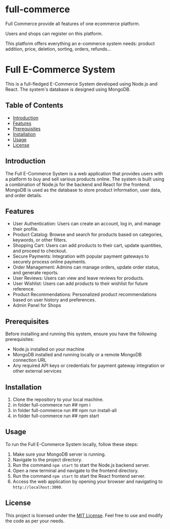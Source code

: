 # full-commerce

Full Commerce provide all features of one ecommerce platform. 

Users and shops can register on this platform.

This platform offers everything an e-commerce system needs: product addition, price, deletion, sorting, orders, refunds...


# Full E-Commerce System

This is a full-fledged E-Commerce System developed using Node.js and React. The system's database is designed using MongoDB.

## Table of Contents

- [Introduction](#introduction)
- [Features](#features)
- [Prerequisites](#prerequisites)
- [Installation](#installation)
- [Usage](#usage)
- [License](#license)

## Introduction

The Full E-Commerce System is a web application that provides users with a platform to buy and sell various products online. The system is built using a combination of Node.js for the backend and React for the frontend. MongoDB is used as the database to store product information, user data, and order details.

## Features

- User Authentication: Users can create an account, log in, and manage their profile.
- Product Catalog: Browse and search for products based on categories, keywords, or other filters.
- Shopping Cart: Users can add products to their cart, update quantities, and proceed to checkout.
- Secure Payments: Integration with popular payment gateways to securely process online payments.
- Order Management: Admins can manage orders, update order status, and generate reports.
- User Reviews: Users can view and leave reviews for products.
- User Wishlist: Users can add products to their wishlist for future reference.
- Product Recommendations: Personalized product recommendations based on user history and preferences.
- Admin Panel for Shops

## Prerequisites

Before installing and running this system, ensure you have the following prerequisites:

- Node.js installed on your machine
- MongoDB installed and running locally or a remote MongoDB connection URL
- Any required API keys or credentials for payment gateway integration or other external services

## Installation

1. Clone the repository to your local machine.
2. in folder full-commerce run ## npm i
3. in folder full-commerce run ## npm run install-all
4. in folder full-commerce run ## npm start

## Usage

To run the Full E-Commerce System locally, follow these steps:

1. Make sure your MongoDB server is running.
2. Navigate to the project directory.
3. Run the command `npm start` to start the Node.js backend server.
4. Open a new terminal and navigate to the frontend directory.
5. Run the command `npm start` to start the React frontend server.
6. Access the web application by opening your browser and navigating to `http://localhost:3000`.


## License

This project is licensed under the [MIT License](LICENSE). Feel free to use and modify the code as per your needs.
